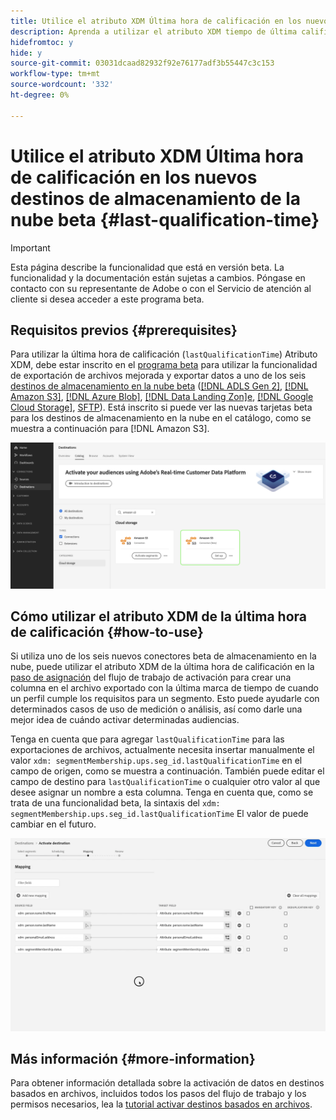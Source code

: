 ```yaml
---
title: Utilice el atributo XDM Última hora de calificación en los nuevos destinos de almacenamiento de la nube beta
description: Aprenda a utilizar el atributo XDM tiempo de última calificación en los nuevos destinos de almacenamiento en la nube beta
hidefromtoc: y
hide: y
source-git-commit: 03031dcaad82932f92e76177adf3b55447c3c153
workflow-type: tm+mt
source-wordcount: '332'
ht-degree: 0%

---
```


# Utilice el atributo XDM Última hora de calificación en los nuevos destinos de almacenamiento de la nube beta {#last-qualification-time}

>[!IMPORTANT]
> 
>Esta página describe la funcionalidad que está en versión beta. La funcionalidad y la documentación están sujetas a cambios. Póngase en contacto con su representante de Adobe o con el Servicio de atención al cliente si desea acceder a este programa beta.

## Requisitos previos {#prerequisites}

Para utilizar la última hora de calificación (`lastQualificationTime`) Atributo XDM, debe estar inscrito en el [programa beta](/help/release-notes/2022/october-2022.md#destinations) para utilizar la funcionalidad de exportación de archivos mejorada y exportar datos a uno de los seis [destinos de almacenamiento en la nube beta](/help/release-notes/2022/october-2022.md#destinations) ([[!DNL ADLS Gen 2]](/help/destinations/catalog/cloud-storage/adls-gen2.md), [[!DNL Amazon S3]](/help/destinations/catalog/cloud-storage/amazon-s3.md), [[!DNL Azure Blob]](/help/destinations/catalog/cloud-storage/azure-blob.md), [[!DNL Data Landing Zon]e](/help/destinations/catalog/cloud-storage/data-landing-zone.md), [[!DNL Google Cloud Storage]](/help/destinations/catalog/cloud-storage/google-cloud-storage.md), [SFTP](/help/destinations/catalog/cloud-storage/sftp.md)). Está inscrito si puede ver las nuevas tarjetas beta para los destinos de almacenamiento en la nube en el catálogo, como se muestra a continuación para [!DNL Amazon S3].

![Imagen que muestra la nueva tarjeta beta de Amazon S3](/help/destinations/assets/ui/activate-destinations/new-amazon-s3-beta-card.png)

## Cómo utilizar el atributo XDM de la última hora de calificación {#how-to-use}

Si utiliza uno de los seis nuevos conectores beta de almacenamiento en la nube, puede utilizar el atributo XDM de la última hora de calificación en la [paso de asignación](/help/destinations/ui/activate-batch-profile-destinations.md#mapping) del flujo de trabajo de activación para crear una columna en el archivo exportado con la última marca de tiempo de cuando un perfil cumple los requisitos para un segmento. Esto puede ayudarle con determinados casos de uso de medición o análisis, así como darle una mejor idea de cuándo activar determinadas audiencias.

Tenga en cuenta que para agregar `lastQualificationTime` para las exportaciones de archivos, actualmente necesita insertar manualmente el valor `xdm: segmentMembership.ups.seg_id.lastQualificationTime` en el campo de origen, como se muestra a continuación. También puede editar el campo de destino para `lastQualificationTime` o cualquier otro valor al que desee asignar un nombre a esta columna. Tenga en cuenta que, como se trata de una funcionalidad beta, la sintaxis del `xdm: segmentMembership.ups.seg_id.lastQualificationTime` El valor de puede cambiar en el futuro.

![Grabación de pantalla que muestra la última hora de clasificación del atributo XDM pegado en el paso de asignación](/help/destinations/ui/last-qualification-time.gif)

## Más información {#more-information}

Para obtener información detallada sobre la activación de datos en destinos basados en archivos, incluidos todos los pasos del flujo de trabajo y los permisos necesarios, lea la [tutorial activar destinos basados en archivos](/help/destinations/ui/activate-batch-profile-destinations.md).